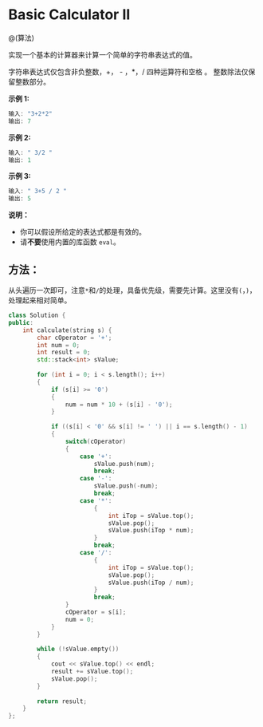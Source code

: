 # Basic Calculator II

@(算法)

实现一个基本的计算器来计算一个简单的字符串表达式的值。

字符串表达式仅包含非负整数，+， - ，*，/ 四种运算符和空格  。 整数除法仅保留整数部分。

**示例 1:**
```powershell
输入: "3+2*2"
输出: 7
```

**示例 2:**
```powershell
输入: " 3/2 "
输出: 1
```

**示例 3:**
```powershell
输入: " 3+5 / 2 "
输出: 5
```

**说明：**
+ 你可以假设所给定的表达式都是有效的。
+ 请**不要**使用内置的库函数 `eval`。


## 方法：

从头遍历一次即可，注意`*`和`/`的处理，具备优先级，需要先计算。这里没有`(`，`)`，处理起来相对简单。

```cpp
class Solution {
public:
    int calculate(string s) {
        char cOperator = '+';
        int num = 0;
        int result = 0;
        std::stack<int> sValue;
        
        for (int i = 0; i < s.length(); i++)
        {
            if (s[i] >= '0')
            {
                num = num * 10 + (s[i] - '0');
            }
            
            if ((s[i] < '0' && s[i] != ' ') || i == s.length() - 1)
            {
                switch(cOperator)
                {
                    case '+':
                        sValue.push(num);
                        break;
                    case '-':
                        sValue.push(-num);
                        break;
                    case '*':
                        {
                            int iTop = sValue.top();
                            sValue.pop();
                            sValue.push(iTop * num);
                        }
                        break;
                    case '/':
                        {
                            int iTop = sValue.top();
                            sValue.pop();
                            sValue.push(iTop / num);
                        }
                        break;  
                }
                cOperator = s[i];
                num = 0;
            }
        }
        
        while (!sValue.empty())
        {
            cout << sValue.top() << endl;
            result += sValue.top();
            sValue.pop();
        }
        
        return result;
    }
};
```
